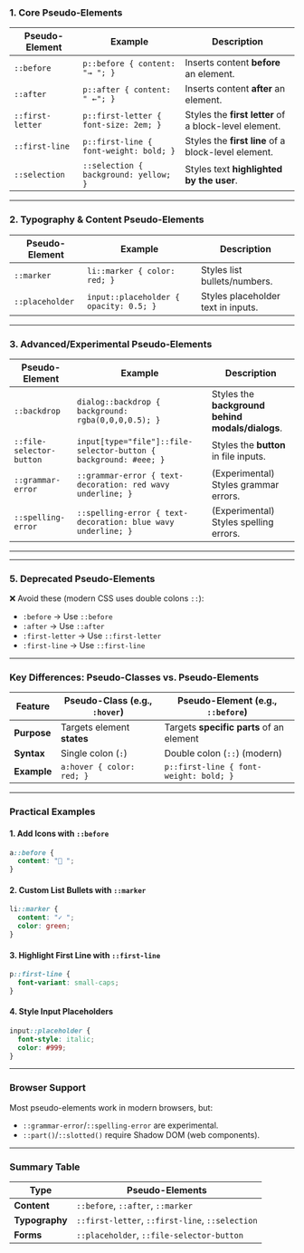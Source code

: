 ### **1. Core Pseudo-Elements**
| Pseudo-Element | Example | Description |
|---------------|---------|-------------|
| `::before` | `p::before { content: "→ "; }` | Inserts content **before** an element. |
| `::after` | `p::after { content: " ←"; }` | Inserts content **after** an element. |
| `::first-letter` | `p::first-letter { font-size: 2em; }` | Styles the **first letter** of a block-level element. |
| `::first-line` | `p::first-line { font-weight: bold; }` | Styles the **first line** of a block-level element. |
| `::selection` | `::selection { background: yellow; }` | Styles text **highlighted by the user**. |

---

### **2. Typography & Content Pseudo-Elements**
| Pseudo-Element | Example | Description |
|---------------|---------|-------------|
| `::marker` | `li::marker { color: red; }` | Styles list bullets/numbers. |
| `::placeholder` | `input::placeholder { opacity: 0.5; }` | Styles placeholder text in inputs. |

---

### **3. Advanced/Experimental Pseudo-Elements**
| Pseudo-Element | Example | Description |
|---------------|---------|-------------|
| `::backdrop` | `dialog::backdrop { background: rgba(0,0,0,0.5); }` | Styles the **background behind modals/dialogs**. |
| `::file-selector-button` | `input[type="file"]::file-selector-button { background: #eee; }` | Styles the **button** in file inputs. |
| `::grammar-error` | `::grammar-error { text-decoration: red wavy underline; }` | (Experimental) Styles grammar errors. |
| `::spelling-error` | `::spelling-error { text-decoration: blue wavy underline; }` | (Experimental) Styles spelling errors. |

---


---

### **5. Deprecated Pseudo-Elements**
❌ Avoid these (modern CSS uses double colons `::`):
- `:before` → Use `::before`
- `:after` → Use `::after`
- `:first-letter` → Use `::first-letter`
- `:first-line` → Use `::first-line`

---

### **Key Differences: Pseudo-Classes vs. Pseudo-Elements**
| Feature | Pseudo-Class (e.g., `:hover`) | Pseudo-Element (e.g., `::before`) |
|---------|-------------------------------|-----------------------------------|
| **Purpose** | Targets element **states** | Targets **specific parts** of an element |
| **Syntax** | Single colon (`:`) | Double colon (`::`) (modern) |
| **Example** | `a:hover { color: red; }` | `p::first-line { font-weight: bold; }` |

---

### **Practical Examples**
#### 1. Add Icons with `::before`
```css
a::before {
  content: "🔗 ";
}
```

#### 2. Custom List Bullets with `::marker`
```css
li::marker {
  content: "✓ ";
  color: green;
}
```

#### 3. Highlight First Line with `::first-line`
```css
p::first-line {
  font-variant: small-caps;
}
```

#### 4. Style Input Placeholders
```css
input::placeholder {
  font-style: italic;
  color: #999;
}
```

---

### **Browser Support**
Most pseudo-elements work in modern browsers, but:
- `::grammar-error`/`::spelling-error` are experimental.
- `::part()`/`::slotted()` require Shadow DOM (web components).

---

### **Summary Table**
| Type | Pseudo-Elements |
|------|-----------------|
| **Content** | `::before`, `::after`, `::marker` |
| **Typography** | `::first-letter`, `::first-line`, `::selection` |
| **Forms** | `::placeholder`, `::file-selector-button` |
